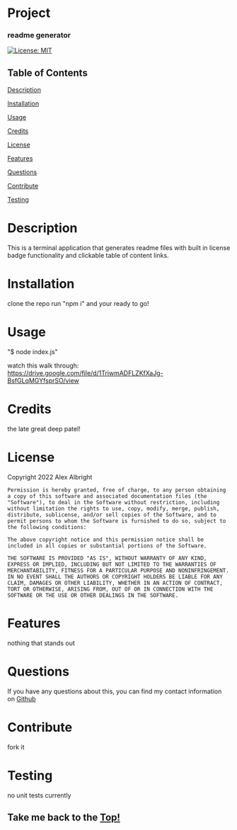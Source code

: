 
  # Project
  
  ### readme generator
  [![License: MIT](https://img.shields.io/badge/License-MIT-yellow.svg)](https://opensource.org/licenses/MIT) 

  ## Table of Contents

  [Description](#description)

  [Installation](#installation)

  [Usage](#usage)

  [Credits](#credits)

  [License](#license)

  [Features](#features)

  [Questions](#questions)

  [Contribute](#contribute)

  [Testing](#testing)


# Description
This is a terminal application that generates readme files with built in license badge functionality and clickable table of content links. 

# Installation
clone the repo
run "npm i" and your ready to go!
# Usage
"$ node index.js"

watch this walk through:
 https://drive.google.com/file/d/1TriwmADFLZKfXaJg-BsfGLqMGYfsprSO/view



# Credits 
the late great deep patel!


# License
Copyright 2022 Alex Albright

    Permission is hereby granted, free of charge, to any person obtaining a copy of this software and associated documentation files (the "Software"), to deal in the Software without restriction, including without limitation the rights to use, copy, modify, merge, publish, distribute, sublicense, and/or sell copies of the Software, and to permit persons to whom the Software is furnished to do so, subject to the following conditions:
    
    The above copyright notice and this permission notice shall be included in all copies or substantial portions of the Software.
    
    THE SOFTWARE IS PROVIDED "AS IS", WITHOUT WARRANTY OF ANY KIND, EXPRESS OR IMPLIED, INCLUDING BUT NOT LIMITED TO THE WARRANTIES OF MERCHANTABILITY, FITNESS FOR A PARTICULAR PURPOSE AND NONINFRINGEMENT. IN NO EVENT SHALL THE AUTHORS OR COPYRIGHT HOLDERS BE LIABLE FOR ANY CLAIM, DAMAGES OR OTHER LIABILITY, WHETHER IN AN ACTION OF CONTRACT, TORT OR OTHERWISE, ARISING FROM, OUT OF OR IN CONNECTION WITH THE SOFTWARE OR THE USE OR OTHER DEALINGS IN THE SOFTWARE.

# Features
nothing that stands out

# Questions

If you have any questions about this, you can find my contact information 
on [Github](https://www.github.com/alexarizona00)


# Contribute
fork it



# Testing
no unit tests currently






## Take me back to the [Top!](#project)
